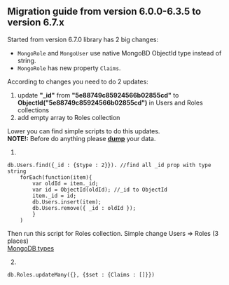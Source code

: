 ## Migration guide from version 6.0.0-6.3.5 to version 6.7.x
Started from version 6.7.0 library has 2 big changes:
* `MongoRole` and `MongoUser` use native MongoBD ObjectId type instead of string.
* `MongoRole` has new property `Claims`.

According to changes you need to do 2 updates:
1. update **"_id"** from **"5e88749c85924566b02855cd"** to **ObjectId("5e88749c85924566b02855cd")** in Users and Roles collections
2. add empty array to Roles collection

Lower you can find simple scripts to do this updates.<br>
**NOTE!:** Before do anything please **[dump](https://docs.mongodb.com/manual/reference/program/mongodump/index.html)** your data.

1. 
```
db.Users.find({_id : {$type : 2}}). //find all _id prop with type string 
    forEach(function(item){
        var oldId = item._id;
        var id = ObjectId(oldId); //_id to ObjectId  
        item._id = id; 
        db.Users.insert(item);
        db.Users.remove({ _id : oldId });
        }
    )
```
Then run this script for Roles collection. Simple change Users => Roles (3 places)<br>
[MongoDB types](https://docs.mongodb.com/manual/reference/operator/query/type/)

2. 
```
db.Roles.updateMany({}, {$set : {Claims : []}})
```